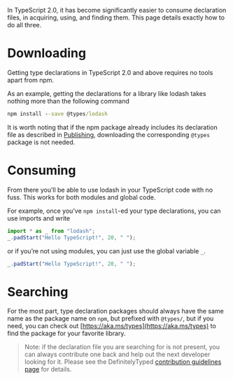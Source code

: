 In TypeScript 2.0, it has become significantly easier to consume declaration files, in acquiring, using, and finding them.
This page details exactly how to do all three.

# Downloading

Getting type declarations in TypeScript 2.0 and above requires no tools apart from npm.

As an example, getting the declarations for a library like lodash takes nothing more than the following command

```cmd
npm install --save @types/lodash
```

It is worth noting that if the npm package already includes its declaration file as described in [Publishing](./Publishing.md), downloading the corresponding `@types` package is not needed.

# Consuming

From there you’ll be able to use lodash in your TypeScript code with no fuss.
This works for both modules and global code.

For example, once you’ve `npm install`-ed your type declarations, you can use imports and write

```ts
import * as _ from "lodash";
_.padStart("Hello TypeScript!", 20, " ");
```

or if you’re not using modules, you can just use the global variable `_`.

```ts
_.padStart("Hello TypeScript!", 20, " ");
```

# Searching

For the most part, type declaration packages should always have the same name as the package name on `npm`, but prefixed with `@types/`,
  but if you need, you can check out [https://aka.ms/types](https://aka.ms/types) to find the package for your favorite library.

> Note: if the declaration file you are searching for is not present, you can always contribute one back and help out the next developer looking for it.
> Please see the DefinitelyTyped [contribution guidelines page](http://definitelytyped.org/guides/contributing.html) for details.
